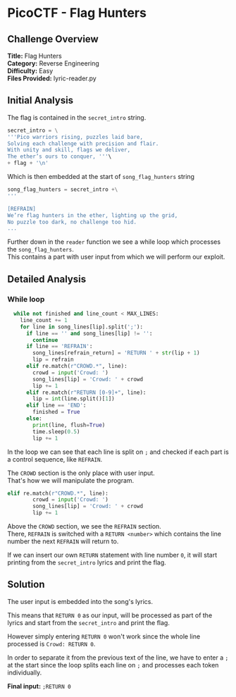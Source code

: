 # PicoCTF - Flag Hunters

## Challenge Overview
**Title:** Flag Hunters  
**Category:** Reverse Engineering  
**Difficulty:** Easy  
**Files Provided:** lyric-reader.py

## Initial Analysis

The flag is contained in the `secret_intro` string.

```python
secret_intro = \
'''Pico warriors rising, puzzles laid bare,
Solving each challenge with precision and flair.
With unity and skill, flags we deliver,
The ether’s ours to conquer, '''\
+ flag + '\n'
```

Which is then embedded at the start of `song_flag_hunters` string

```python
song_flag_hunters = secret_intro +\
'''

[REFRAIN]
We’re flag hunters in the ether, lighting up the grid,
No puzzle too dark, no challenge too hid.
...
```

Further down in the `reader` function we see a while loop which processes the `song_flag_hunters`.  
This contains a part with user input from which we will perform our exploit.



## Detailed Analysis

### While loop
```python
  while not finished and line_count < MAX_LINES:
    line_count += 1
    for line in song_lines[lip].split(';'):
      if line == '' and song_lines[lip] != '':
        continue
      if line == 'REFRAIN':
        song_lines[refrain_return] = 'RETURN ' + str(lip + 1)
        lip = refrain
      elif re.match(r"CROWD.*", line):
        crowd = input('Crowd: ')
        song_lines[lip] = 'Crowd: ' + crowd
        lip += 1
      elif re.match(r"RETURN [0-9]+", line):
        lip = int(line.split()[1])
      elif line == 'END':
        finished = True
      else:
        print(line, flush=True)
        time.sleep(0.5)
        lip += 1
```
In the loop we can see that each line is split on `;`
and checked if each part is a control sequence, like `REFRAIN`.

The `CROWD` section is the only place with user input.  
That's how we will manipulate the program.
```python
elif re.match(r"CROWD.*", line):
        crowd = input('Crowd: ')
        song_lines[lip] = 'Crowd: ' + crowd
        lip += 1
```

Above the `CROWD` section, we see the `REFRAIN` section.  
There, `REFRAIN` is switched with a `RETURN <number>` which contains the line number the next `REFRAIN` will return to.

If we can insert our own `RETURN` statement with line number `0`, it will start printing from the `secret_intro` lyrics
and print the flag.



## Solution

The user input is embedded into the song's lyrics.

This means that `RETURN 0` as our input, will be processed as part of the lyrics and start from the `secret_intro` and print the flag.

However simply entering `RETURN 0` won't work since the whole line processed is `Crowd: RETURN 0`.


In order to separate it from the previous text of the line, we have to enter a `;` at the start
since the loop splits each line on `;` and processes each token individually.

**Final input:** `;RETURN 0`
